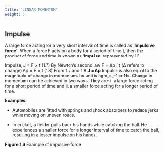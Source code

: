 ```yaml
---
title: 'LINEAR MOMENTUM'
weight: 5
---
```


## Impulse

A large force acting for a very short interval of time is called as ‘**Impulsive force’**. When a force F acts on a body for a period of time t, then the product of force and time is known as ‘**impulse**’ represented by ‘J’

Impulse, J = F × t (1.7) By Newton’s second law F = Δp / t (Δ refers to change) Δp = F × t (1.8) From 1.7 and 1.8 **J = Δp** Impulse is also equal to the magnitude of change in momentum. Its unit is kgm_s_–1 or Ns. Change in momentum can be achieved in two ways. They are: i. a large force acting for a short period of
time and ii. a smaller force acting for a longer period
of time.

**Examples:**

- Automobiles are fitted with springs and shock absorbers to reduce jerks while moving on uneven roads.

- In cricket, a fielder pulls back his hands while catching the ball. He experiences a smaller force for a longer interval of time to catch the ball, resulting in a lesser impulse on his hands.

**Figure 1.6** Example of impulsive force